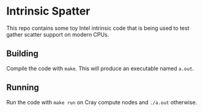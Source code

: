 # Intrinsic Spatter

This repo contains some toy Intel intrinsic code that is being used to test gather scatter support on modern CPUs. 

## Building

Compile the code with `make`. This will produce an executable named `a.out`. 

## Running

Run the code with `make run` on Cray compute nodes and `./a.out` otherwise.  
